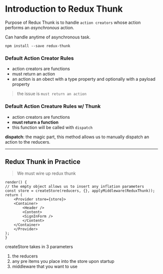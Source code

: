 # Introduction to Redux Thunk

Purpose of Redux Thunk is to handle `action creators` whose action performs an *asynchronous* action. 

Can handle anytime of asynchronous task. 

```
npm install --save redux-thunk
```

### Default Action Creator Rules
* action creators are functions
* must return an action
* an action is an obect with a type property and optionally with a payload property

> the issue is `must return an action`

### Default Action Creature Rules w/ Thunk
* action creators are functions
* **must return a function**
* this function will be called with `dispatch`

**dispatch**: the magic part, this method allows us to manually dispatch an action to the reducers. 

--------
## Redux Thunk in Practice

> We must wire up redux thunk

```
render() {
// the empty object allows us to insert any inflation parameters
const store = createStore(reducers, {}, applyMiddleware(ReduxThunk));
return (
    <Provider store={store}>
    <Container>
        <Header />
        <Content>
        <SignInForm />
        </Content>
    </Container>
    </Provider>
);
}
```
createStore takes in 3 parameters

1. the reducers
2. any pre items you place into the store upon startup
3. middleware that you want to use

